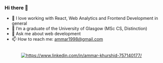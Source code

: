 ### Hi there 👋

- 🔭 I love working with React, Web Analytics and Frontend Development in general
- 🌱 I’m a graduate of the University of Glasgow (MSc CS, Distinction)
- 💬 Ask me about web development
- 📫 How to reach me: ammar1998@gmail.com
<br/>
<div id="badges" align="center">
  <a href="https://www.linkedin.com/in/ammar-khurshid-757140177/" target="_blank" rel="noopener noreferrer">
    <img src="https://img.shields.io/badge/LinkedIn-blue?style=for-the-badge&logo=linkedin&logoColor=white" alt="https://www.linkedin.com/in/ammar-khurshid-757140177/"/>
  </a>
</div>
<br/>

<!-- ### :fire: My Stats :
[![GitHub Streak](http://github-readme-streak-stats.herokuapp.com?user=zorgonide&theme=dark&background=000000)](https://git.io/streak-stats)

[![Top Langs](https://github-readme-stats.vercel.app/api/top-langs/?username=zorgonide&layout=compact&theme=vision-friendly-dark)](https://github.com/anuraghazra/github-readme-stats) -->



